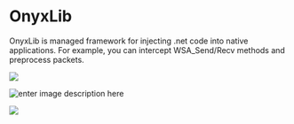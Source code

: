 # OnyxLib

OnyxLib is managed framework for injecting .net code into native applications. For example, you can intercept WSA_Send/Recv methods and preprocess packets.

![](http://goo.gl/H4MMFR)

![enter image description here](http://goo.gl/OQijA8)

![](http://goo.gl/U9l1RT)
